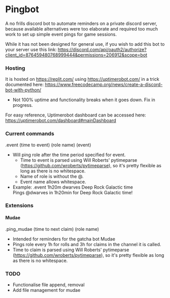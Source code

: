 # Pingbot

A no frills discord bot to automate reminders on a private discord server, because available alternatives were too elaborate and required too much work to set up simple event pings for game sessions.

While it has not been designed for general use, if you wish to add this bot to your server use this link: https://discord.com/api/oauth2/authorize?client_id=876459480768999444&permissions=206912&scope=bot

### Hosting
It is hosted on https://replit.com/ using https://uptimerobot.com/ in a trick documented here: https://www.freecodecamp.org/news/create-a-discord-bot-with-python/
* Not 100% uptime and functionality breaks when it goes down. Fix in progress.

For easy reference, Uptimerobot dashboard can be accessed here: https://uptimerobot.com/dashboard#mainDashboard

### Current commands
.event (time to event) (role name) (event)  
* Will ping role after the time period specified for event.  
  * Time to event is parsed using Will Roberts' pytimeparse (https://github.com/wroberts/pytimeparse), so it's pretty flexible as long as there is no whitespace.  
  * Name of role is without the @.  
  * Event name allows whitespace.
* Example: .event 1h20m dwarves Deep Rock Galactic time  
Pings @dwarves in 1h20min for Deep Rock Galactic time!

### Extensions
#### Mudae  
.ping_mudae (time to next claim) (role name)
* Intended for reminders for the gatcha bot Mudae
* Pings role every 1h for rolls and 3h for claims in the channel it is called.
* Time to claim is parsed using Will Roberts' pytimeparse (https://github.com/wroberts/pytimeparse), so it's pretty flexible as long as there is no whitespace.

### TODO
* Functionalise file append, removal
* Add file management for mudae